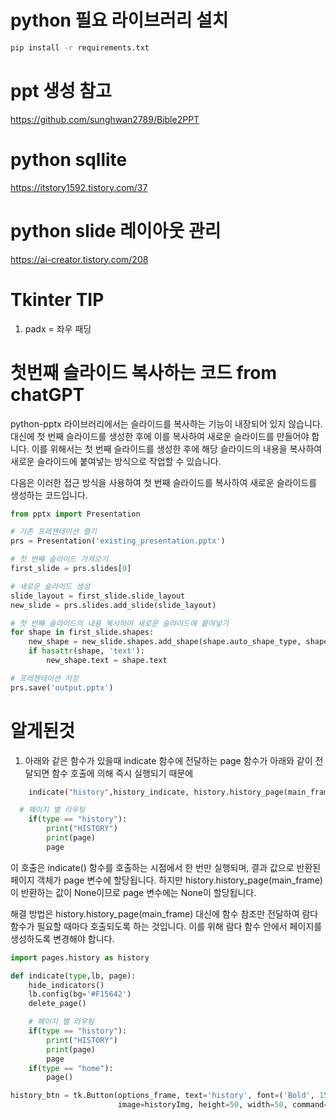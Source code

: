 # python 필요 라이브러리 설치

```bash
pip install -r requirements.txt
```

# ppt 생성 참고

https://github.com/sunghwan2789/Bible2PPT

# python sqllite

https://itstory1592.tistory.com/37

# python slide 레이아웃 관리

https://ai-creator.tistory.com/208

# Tkinter TIP

1. padx = 좌우 패딩

# 첫번째 슬라이드 복사하는 코드 from chatGPT

python-pptx 라이브러리에서는 슬라이드를 복사하는 기능이 내장되어 있지 않습니다. 대신에 첫 번째 슬라이드를 생성한 후에 이를 복사하여 새로운 슬라이드를 만들어야 합니다. 이를 위해서는 첫 번째 슬라이드를 생성한 후에 해당 슬라이드의 내용을 복사하여 새로운 슬라이드에 붙여넣는 방식으로 작업할 수 있습니다.

다음은 이러한 접근 방식을 사용하여 첫 번째 슬라이드를 복사하여 새로운 슬라이드를 생성하는 코드입니다.

```python
from pptx import Presentation

# 기존 프레젠테이션 열기
prs = Presentation('existing_presentation.pptx')

# 첫 번째 슬라이드 가져오기
first_slide = prs.slides[0]

# 새로운 슬라이드 생성
slide_layout = first_slide.slide_layout
new_slide = prs.slides.add_slide(slide_layout)

# 첫 번째 슬라이드의 내용 복사하여 새로운 슬라이드에 붙여넣기
for shape in first_slide.shapes:
    new_shape = new_slide.shapes.add_shape(shape.auto_shape_type, shape.left, shape.top, shape.width, shape.height)
    if hasattr(shape, 'text'):
        new_shape.text = shape.text

# 프레젠테이션 저장
prs.save('output.pptx')
```

# 알게된것

1.  아래와 같은 함수가 있을때
    indicate 함수에 전달하는 page 함수가 아래와 같이 전달되면 함수 호출에 의해 즉시 실행되기 때문에

```python
    indicate("history",history_indicate, history.history_page(main_frame))
```

```python
  # 페이지 별 라우팅
    if(type == "history"):
        print("HISTORY")
        print(page)
        page
```

이 호출은 indicate() 함수를 호출하는 시점에서 한 번만 실행되며, 결과 값으로 반환된 페이지 객체가 page 변수에 할당됩니다. 하지만 history.history_page(main_frame)이 반환하는 값이 None이므로 page 변수에는 None이 할당됩니다.

해결 방법은 history.history_page(main_frame) 대신에 함수 참조만 전달하여 람다 함수가 필요할 때마다 호출되도록 하는 것입니다. 이를 위해 람다 함수 안에서 페이지를 생성하도록 변경해야 합니다.

```python
import pages.history as history

def indicate(type,lb, page):
    hide_indicators()
    lb.config(bg='#F15642')
    delete_page()

    # 페이지 별 라우팅
    if(type == "history"):
        print("HISTORY")
        print(page)
        page
    if(type == "home"):
        page()

history_btn = tk.Button(options_frame, text='history', font=('Bold', 15),
                        image=historyImg, height=50, width=50, command=lambda: indicate("history",history_indicate, lambda: history.history_page(main_frame)))
```

